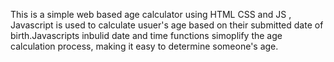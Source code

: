 This is a simple web based age calculator using HTML CSS and JS , Javascript is used to calculate usuer's age 
based on their submitted date of birth.Javascripts inbulid date and time functions simoplify the age calculation process, making it easy to determine someone's 
age.
